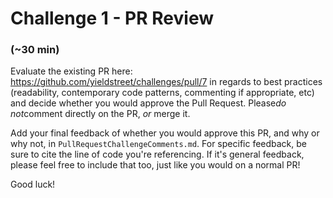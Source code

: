 # Challenge 1 - PR Review
### (~30 min)

Evaluate the existing PR here: https://github.com/yieldstreet/challenges/pull/7 in regards to best practices (readability, 
contemporary code patterns, commenting if appropriate, etc) and decide whether you would approve the Pull Request. 
Please*do not*comment directly on the PR, _or_ merge it.

Add your final feedback of whether you would approve this PR, and why or why not, in `PullRequestChallengeComments.md`. 
For specific feedback, be sure to cite the line of code you're referencing.  If it's general feedback, please feel free 
to include that too, just like you would on a normal PR! 

Good luck!
